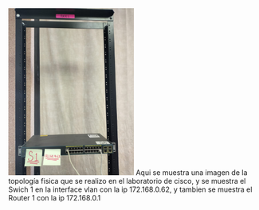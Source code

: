 
<img src="imagenes/Topologiafisica.jpg" width="50%" height="auto">
Aqui se muestra una imagen de la topología fisica que se realizo en el laboratorio de cisco, y se muestra el Swich 1 en la interface vlan con la ip 172.168.0.62, y tambien se muestra el Router 1 con la ip 172.168.0.1 
